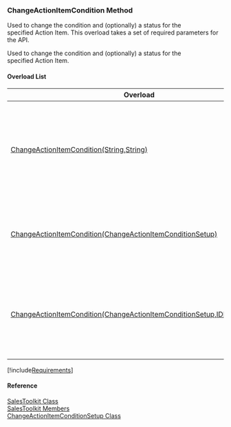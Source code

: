 ﻿### ChangeActionItemCondition Method

Used to change the condition and (optionally) a status for the specified Action Item. This overload takes a set of required parameters for the API.

Used to change the condition and (optionally) a status for the specified Action Item.

#### Overload List

| Overload | Description |
| --- | --- |
| [ChangeActionItemCondition(String,String)](FChoice.Toolkits.Clarify~FChoice.Toolkits.Clarify.Sales.SalesToolkit~ChangeActionItemCondition(String,String).md) | Used to change the condition and (optionally) a status for the specified Action Item. This overload takes a set of required parameters for the API.   |
| [ChangeActionItemCondition(ChangeActionItemConditionSetup)](FChoice.Toolkits.Clarify~FChoice.Toolkits.Clarify.Sales.SalesToolkit~ChangeActionItemCondition(ChangeActionItemConditionSetup).md) | Used to change the condition and (optionally) a status for the specified Action Item. This overload takes a setup object.   |
| [ChangeActionItemCondition(ChangeActionItemConditionSetup,IDbTransaction)](FChoice.Toolkits.Clarify~FChoice.Toolkits.Clarify.Sales.SalesToolkit~ChangeActionItemCondition(ChangeActionItemConditionSetup,IDbTransaction).md) | Used to change the condition and (optionally) a status for the specified Action Item. This overload takes a setup object and a database transaction.   |

[!include[Requirements](../partials/requirements.md)]



#### Reference

[SalesToolkit Class](FChoice.Toolkits.Clarify~FChoice.Toolkits.Clarify.Sales.SalesToolkit.md)  
[SalesToolkit Members](FChoice.Toolkits.Clarify~FChoice.Toolkits.Clarify.Sales.SalesToolkit_members.md)  
[ChangeActionItemConditionSetup Class](FChoice.Toolkits.Clarify~FChoice.Toolkits.Clarify.Sales.ChangeActionItemConditionSetup.md)